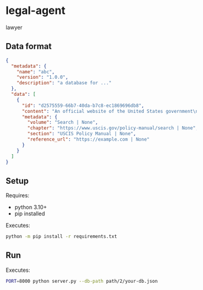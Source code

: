# legal-agent
lawyer

## Data format 

```json
{
  "metadata": {
    "name": "abc",
    "version": "1.0.0",
    "description": "a database for ..."
  },
  "data": [
    {
      "id": "d2575559-66b7-40da-b7c8-ec1869696db8",
      "content": "An official website of the United States government\nHere's how you know",
      "metadata": {
        "volume": "Search | None",
        "chapter": "https://www.uscis.gov/policy-manual/search | None",
        "section": "USCIS Policy Manual | None",
        "reference_url": "https://example.com | None"
      }
    }
  ]
}
```

## Setup

Requires:
- python 3.10+
- pip installed

Executes:
```bash
python -m pip install -r requirements.txt
```

## Run

Executes:

```bash
PORT=8000 python server.py --db-path path/2/your-db.json
```